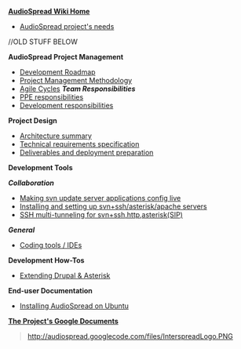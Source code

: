 **[AudioSpread Wiki Home](WikiHome.md)**

  * [AudioSpread project's needs](TechnicalRequirementsSpec.md)

//OLD STUFF BELOW

**AudioSpread Project Management**
  * [Development Roadmap](DevelopmentRoadmap.md)
  * [Project Management Methodology](ProjectManagementMethodology.md)
  * [Agile Cycles](ProjectCycles.md)
_**Team Responsibilities**_
  * [PPE responsibilities](WhoDoesWhatPPEResps.md)
  * [Development responsibilities](WhoDoesWhatTechDevResps.md)

**Project Design**
  * [Architecture summary](ArchitecturesSummary.md)
  * [Technical requirements specification](TechnicalRequirementsSpec.md)
  * [Deliverables and deployment preparation](DeliverablesDeploymentPrepration.md)

**Development Tools**

_**Collaboration**_

  * [Making svn update server applications config live](DevelopmentToolsDeployment.md)
  * [Installing and setting up svn+ssh/asterisk/apache servers](SetupSVNSSHLAAMP.md)
  * [SSH multi-tunneling for svn+ssh,http,asterisk(SIP)](SSHTunneling.md)

_**General**_
  * [Coding tools / IDEs](IDECodingTools.md)

**Development How-Tos**
  * [Extending Drupal & Asterisk](DevelopmentOfExtensions.md)

**End-user Documentation**
  * [Installing AudioSpread on Ubuntu](EndUserInstallation.md)

**[The Project's Google Documents](AllGDocsLinks.md)**

> http://audiospread.googlecode.com/files/InterspreadLogo.PNG